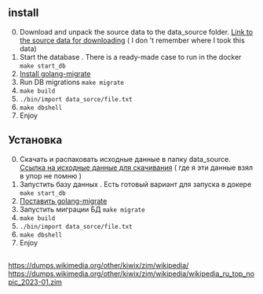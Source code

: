 
## install
0. Download and unpack the source data to the data_source folder. [Link to the source data for downloading](https://disk.yandex.ru/d/Uh54JX7qJV0TEg)
( I don 't remember where I took this data)
1. Start the database . There is a ready-made case to run in the docker ```make start_db```
2. [Install golang-migrate](https://github.com/golang-migrate/migrate/tree/master/cmd/migrate)
3. Run DB migrations ```make migrate```
4. ```make build```
5. ```./bin/import data_sorce/file.txt```
6. ```make dbshell```
7. Enjoy

## Установка
0. Скачать и распаковать исходные данные в папку data_source.
[Ссылка на исходные данные для скачивания](https://disk.yandex.ru/d/Uh54JX7qJV0TEg) 
( где я эти данные взял в упор не помню )
1. Запустить базу данных . Есть готовый вариант для запуска в докере ```make start_db```
2. [Поставить golang-migrate](https://github.com/golang-migrate/migrate/tree/master/cmd/migrate)
3. Запустить миграции БД ```make migrate```
4. ```make build```
5. ```./bin/import data_sorce/file.txt```
6. ```make dbshell```
7. Enjoy

## 
https://dumps.wikimedia.org/other/kiwix/zim/wikipedia/
https://dumps.wikimedia.org/other/kiwix/zim/wikipedia/wikipedia_ru_top_nopic_2023-01.zim